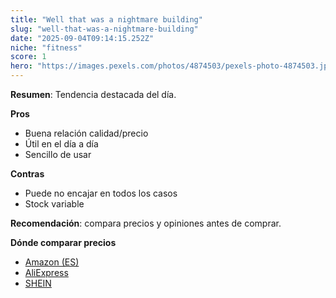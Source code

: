 ```yaml
---
title: "Well that was a nightmare building"
slug: "well-that-was-a-nightmare-building"
date: "2025-09-04T09:14:15.252Z"
niche: "fitness"
score: 1
hero: "https://images.pexels.com/photos/4874503/pexels-photo-4874503.jpeg?auto=compress&cs=tinysrgb&fit=crop&h=627&w=1200&auto=compress&cs=tinysrgb&w=1024&h=576&fit=crop"
---
```


**Resumen**: Tendencia destacada del día.

**Pros**
- Buena relación calidad/precio
- Útil en el día a día
- Sencillo de usar

**Contras**
- Puede no encajar en todos los casos
- Stock variable

**Recomendación**: compara precios y opiniones antes de comprar.

**Dónde comparar precios**
- [Amazon (ES)](https://www.amazon.es/s?k=Well+that+was+a+nightmare+building&language=es_ES&tag=teknovashop25-21)
- [AliExpress](https://es.aliexpress.com/wholesale?SearchText=Well+that+was+a+nightmare+building)
- [SHEIN](https://es.shein.com/pdsearch?keyword=Well+that+was+a+nightmare+building)

